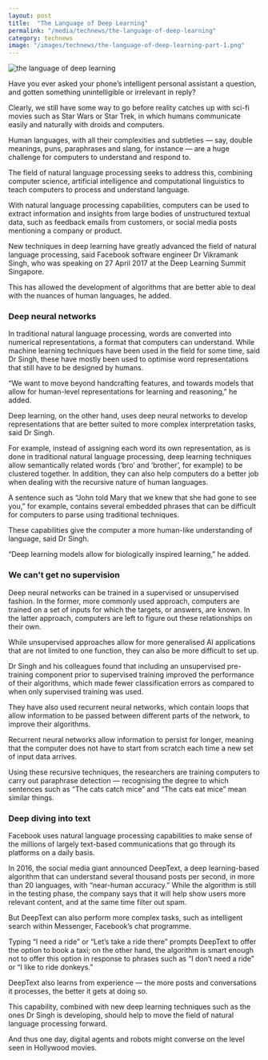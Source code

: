 ```yaml
---
layout: post
title:  "The Language of Deep Learning"
permalink: "/media/technews/the-language-of-deep-learning"
category: technews
image: "/images/technews/the-language-of-deep-learning-part-1.png"
---
```


![the language of deep learning]({{site.baseurl}}/images/technews/the-language-of-deep-learning-part-1.png)

Have you ever asked your phone’s intelligent personal assistant a question, and gotten something unintelligible or irrelevant in reply?

Clearly, we still have some way to go before reality catches up with sci-fi movies such as Star Wars or Star Trek, in which humans communicate easily and naturally with droids and computers.

Human languages, with all their complexities and subtleties — say, double meanings, puns, paraphrases and slang, for instance — are a huge challenge for computers to understand and respond to.

The field of natural language processing seeks to address this, combining computer science, artificial intelligence and computational linguistics to teach computers to process and understand language.

With natural language processing capabilities, computers can be used to extract information and insights from large bodies of unstructured textual data, such as feedback emails from customers, or social media posts mentioning a company or product.

New techniques in deep learning have greatly advanced the field of natural language processing, said Facebook software engineer Dr Vikramank Singh, who was speaking on 27 April 2017 at the Deep Learning Summit Singapore.

This has allowed the development of algorithms that are better able to deal with the nuances of human languages, he added.

### **Deep neural networks**
In traditional natural language processing, words are converted into numerical representations, a format that computers can understand. While machine learning techniques have been used in the field for some time, said Dr Singh, these have mostly been used to optimise word representations that still have to be designed by humans.

“We want to move beyond handcrafting features, and towards models that allow for human-level representations for learning and reasoning,” he added.

Deep learning, on the other hand, uses deep neural networks to develop representations that are better suited to more complex interpretation tasks, said Dr Singh.

For example, instead of assigning each word its own representation, as is done in traditional natural language processing, deep learning techniques allow semantically related words (‘bro’ and ‘brother’, for example) to be clustered together. In addition, they can also help computers do a better job when dealing with the recursive nature of human languages.

A sentence such as “John told Mary that we knew that she had gone to see you,” for example, contains several embedded phrases that can be difficult for computers to parse using traditional techniques.

These capabilities give the computer a more human-like understanding of language, said Dr Singh.

“Deep learning models allow for biologically inspired learning,” he added.

### **We can't get no supervision**
Deep neural networks can be trained in a supervised or unsupervised fashion. In the former, more commonly used approach, computers are trained on a set of inputs for which the targets, or answers, are known. In the latter approach, computers are left to figure out these relationships on their own.

While unsupervised approaches allow for more generalised AI applications that are not limited to one function, they can also be more difficult to set up.

Dr Singh and his colleagues found that including an unsupervised pre-training component prior to supervised training improved the performance of their algorithms, which made fewer classification errors as compared to when only supervised training was used.

They have also used recurrent neural networks, which contain loops that allow information to be passed between different parts of the network, to improve their algorithms.

Recurrent neural networks allow information to persist for longer, meaning that the computer does not have to start from scratch each time a new set of input data arrives.

Using these recursive techniques, the researchers are training computers to carry out paraphrase detection — recognising the degree to which sentences such as “The cats catch mice” and “The cats eat mice” mean similar things.

### **Deep diving into text**
Facebook uses natural language processing capabilities to make sense of the millions of largely text-based communications that go through its platforms on a daily basis.

In 2016, the social media giant announced DeepText, a deep learning-based algorithm that can understand several thousand posts per second, in more than 20 languages, with “near-human accuracy.” While the algorithm is still in the testing phase, the company says that it will help show users more relevant content, and at the same time filter out spam.

But DeepText can also perform more complex tasks, such as intelligent search within Messenger, Facebook’s chat programme.

Typing “I need a ride” or “Let’s take a ride there” prompts DeepText to offer the option to book a taxi; on the other hand, the algorithm is smart enough not to offer this option in response to phrases such as “I don’t need a ride” or “I like to ride donkeys.”

DeepText also learns from experience — the more posts and conversations it processes, the better it gets at doing so.

This capability, combined with new deep learning techniques such as the ones Dr Singh is developing, should help to move the field of natural language processing forward.

And thus one day, digital agents and robots might converse on the level seen in Hollywood movies.

